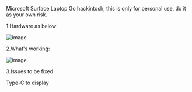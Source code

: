 Microsoft Surface Laptop Go hackintosh, this is only for personal use, do it as your own risk.

1.Hardware as below:

![image](https://github.com/user-attachments/assets/3f3a1cd6-5f77-4614-af89-525fdd6e7b8b)


2.What's working:

![image](https://github.com/user-attachments/assets/b3efd96a-5584-4631-8fa9-b207f462c04f)


3.Issues to be fixed

Type-C to display
